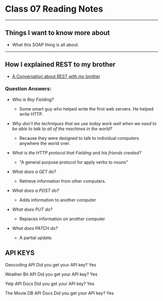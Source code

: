# Class 07 Reading Notes

---

## Things I want to know more about

- What this SOAP thing is all about.

--- 

## How I explained REST to my brother

- [A Conversation about REST with my brother](https://gist.github.com/brookr/5977550)

### Question Answers: 

- *Who is Roy Fielding?*
    - Some smart guy who helped write the first web servers. He helped write HTTP.

- *Why don’t the techniques that we use today work well when we need to be able to talk to all of the machines in the world?*
    - Because they were designed to talk to individual computers anywhere the world over.

- *What is the HTTP protocol that Fielding and his friends created?*
     - "A general purpose protocol for apply verbs to nouns"

- *What does a GET do?*
    - Retrieve information from other computers.

- *What does a POST do?*
    - Adds information to another computer

- *What does PUT do?*
   - Replaces information on another computer

- *What does PATCH do?*
    - A partial update.

## API KEYS

Geocoding API
Did you get your API key? Yes

Weather Bit API
Did you get your API key? Yes 

Yelp API Docs
Did you get your API key? Yes 

The Movie DB API Docs
Did you get your API key? Yes 